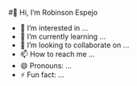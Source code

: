 #👋 Hi, I’m Robinson Espejo
- 👀 I’m interested in ...
- 🌱 I’m currently learning ...
- 💞️ I’m looking to collaborate on ...
- 📫 How to reach me ...
- 😄 Pronouns: ...
- ⚡ Fun fact: ...

<!---
zolynux/zolynux is a ✨ special ✨ repository because its `README.md` (this file) appears on your GitHub profile.
You can click the Preview link to take a look at your changes.
--->
